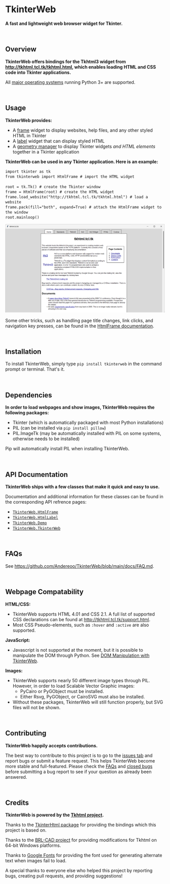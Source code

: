# TkinterWeb 
**A fast and lightweight web browser widget for Tkinter.**

&nbsp;
&nbsp;
## Overview
**TkinterWeb offers bindings for the Tkhtml3 widget from http://tkhtml.tcl.tk/tkhtml.html, which enables loading HTML and CSS code into Tkinter applications.**

All [major operating systems](/docs/FAQ.md#a-note-on-tkhtml-binaries) running Python 3+ are supported. 

&nbsp;
&nbsp;
## Usage

**TkinterWeb provides:**
* A [frame](/docs/HTMLFRAME.md) widget to display websites, help files, and any other styled HTML in Tkinter
* A [label](/docs/HTMLLABEL.md) widget that can display styled HTML
* A [geometry manager](/docs/GEOMETRY.md) to display Tkinter widgets *and HTML elements* together in a Tkinter application

**TkinterWeb can be used in any Tkinter application. Here is an example:**
```
import tkinter as tk
from tkinterweb import HtmlFrame # import the HTML widget

root = tk.Tk() # create the Tkinter window
frame = HtmlFrame(root) # create the HTML widget
frame.load_website("http://tkhtml.tcl.tk/tkhtml.html") # load a website
frame.pack(fill="both", expand=True) # attach the HtmlFrame widget to the window
root.mainloop()
```
![TkinterWeb](/images/tkinterweb-tkhtml.png)

Some other tricks, such as handling page title changes, link clicks, and navigation key presses, can be found in the [HtmlFrame documentation](/docs/HTMLFRAME.md#tips-and-tricks).

&nbsp;
&nbsp;
## Installation
To install TkinterWeb, simply type `pip install tkinterweb` in the command prompt or terminal.
That's it.

&nbsp;
&nbsp;
## Dependencies
**In order to load webpages and show images, TkinterWeb requires the following packages:**
* Tkinter (which is automatically packaged with most Python installations)
* PIL (can be installed via `pip install pillow`)
* PIL.ImageTk (may be automatically installed with PIL on some systems, otherwise needs to be installed)

Pip will automatically install PIL when installing TkinterWeb.

&nbsp;
&nbsp;
## API Documentation
**TkinterWeb ships with a few classes that make it quick and easy to use.**

Documentation and additional information for these classes can be found in the corresponding API refrence pages:
* [`TkinterWeb.HtmlFrame`](/docs/HTMLFRAME.md)
* [`TkinterWeb.HtmlLabel`](/docs/HTMLLABEL.md)
* [`TkinterWeb.Demo`](/docs/DEMO.md)
* [`TkinterWeb.TkinterWeb`](/docs/TKINTERWEB.md)

&nbsp;
&nbsp;
## FAQs
See https://github.com/Andereoo/TkinterWeb/blob/main/docs/FAQ.md.

&nbsp;
&nbsp;
## Webpage Compatability
**HTML/CSS:**
* TkinterWeb supports HTML 4.01 and CSS 2.1. A full list of supported CSS declarations can be found at http://tkhtml.tcl.tk/support.html. 
* Most CSS Pseudo-elements, such as `:hover` and `:active` are also supported. 

**JavaScript:**
* Javascript is not supported at the moment, but it is possible to manipulate the DOM through Python. See [DOM Manipulation with TkinterWeb](/docs/DOM.md).

**Images:**
* TkinterWeb supports nearly 50 different image types through PIL. However, in order to load Scalable Vector Graphic images:
    * PyCairo or PyGObject must be installed. 
    * Either Rsvg, PyGObject, or CairoSVG must also be installed. 
* Without these packages, TkinterWeb will still function properly, but SVG files will not be shown.

&nbsp;
&nbsp;
## Contributing
**TkinterWeb happily accepts contributions.**

The best way to contribute to this project is to go to the [issues tab](https://github.com/Andereoo/TkinterWeb/issues) and report bugs or submit a feature request. This helps TkinterWeb become more stable and full-featured. Please check the [FAQs](https://github.com/Andereoo/TkinterWeb/blob/main/docs/FAQ.md) and [closed bugs](https://github.com/Andereoo/TkinterWeb/issues?q=is%3Aissue+is%3Aclosed) before submitting a bug report to see if your question as already been answered.

&nbsp;
&nbsp;
## Credits
**TkinterWeb is powered by the [Tkhtml project](http://tkhtml.tcl.tk/index.html).**

Thanks to the [TkinterHtml package](https://bitbucket.org/aivarannamaa/tkinterhtml) for providing the bindings which this project is based on.

Thanks to the [BRL-CAD project](https://github.com/BRL-CAD/brlcad) for providing modifications for Tkhtml on 64-bit Windows platforms.

Thanks to [Google Fonts](https://github.com/google/fonts) for providing the font used for generating alternate text when images fail to load.

A special thanks to everyone else who helped this project by reporting bugs, creating pull requests, and providing suggestions!
